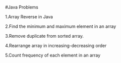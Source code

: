 #Java Problems

1.Array Reverse in Java

2.Find the minimum and maximum element in an array

3.Remove duplicate from sorted array.

4.Rearrange array in increasing-decreasing order

5.Count frequency of each element in an array
